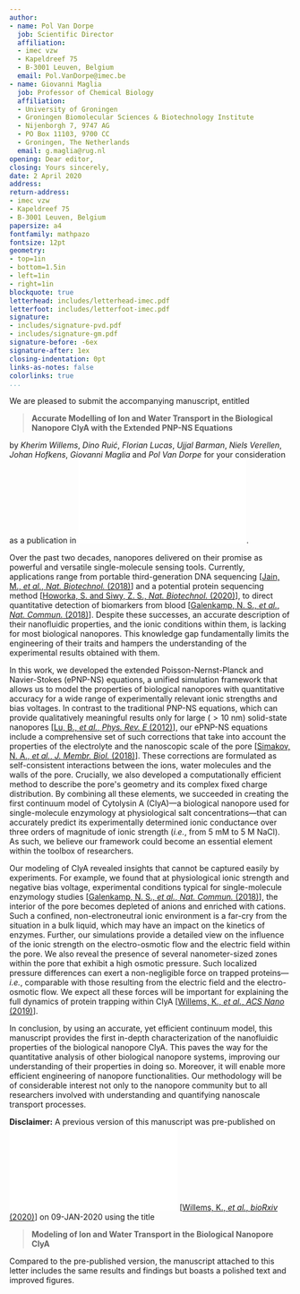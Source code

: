 ```yaml
---
author:
- name: Pol Van Dorpe
  job: Scientific Director
  affiliation:
  - imec vzw
  - Kapeldreef 75
  - B-3001 Leuven, Belgium
  email: Pol.VanDorpe@imec.be
- name: Giovanni Maglia
  job: Professor of Chemical Biology
  affiliation:
  - University of Groningen
  - Groningen Biomolecular Sciences & Biotechnology Institute
  - Nijenborgh 7, 9747 AG
  - PO Box 11103, 9700 CC
  - Groningen, The Netherlands
  email: g.maglia@rug.nl
opening: Dear editor,
closing: Yours sincerely,
date: 2 April 2020
address: 
return-address: 
- imec vzw
- Kapeldreef 75
- B-3001 Leuven, Belgium
papersize: a4
fontfamily: mathpazo
fontsize: 12pt
geometry:
- top=1in
- bottom=1.5in
- left=1in
- right=1in
blockquote: true
letterhead: includes/letterhead-imec.pdf
letterfoot: includes/letterfoot-imec.pdf
signature:
- includes/signature-pvd.pdf
- includes/signature-gm.pdf
signature-before: -6ex
signature-after: 1ex
closing-indentation: 0pt
links-as-notes: false
colorlinks: true
...
```


We are pleased to submit the accompanying manuscript, entitled

> **Accurate Modelling of Ion and Water Transport in the Biological Nanopore ClyA with the Extended PNP-NS Equations**

by *Kherim Willems*, *Dino Ruić*, *Florian Lucas*, *Ujjal Barman*, *Niels Verellen*, *Johan Hofkens*,
*Giovanni Maglia* and *Pol Van Dorpe* for your consideration as a publication in ![acsnano][acsnano].

Over the past two decades, nanopores delivered on their promise as powerful and versatile single-molecule
sensing tools. Currently, applications range from portable third-generation DNA sequencing
[[Jain, M., *et al.*, *Nat. Biotechnol.* (2018)][jain2018]]
and a potential protein sequencing method
[[Howorka, S. and Siwy, Z. S., *Nat. Biotechnol.* (2020)][howorka2020]],
to direct quantitative detection of biomarkers from blood
[[Galenkamp, N. S., *et al.*, *Nat. Commun.* (2018)][galenkamp2018]].
Despite these successes, an accurate description of their nanofluidic properties, and the ionic conditions
within them, is lacking for most biological nanopores. This knowledge gap fundamentally limits the engineering
of their traits and hampers the understanding of the experimental results obtained with them.

In this work, we developed the extended Poisson-Nernst-Planck and Navier-Stokes (ePNP-NS) equations, a unified
simulation framework that allows us to model the properties of biological nanopores with quantitative accuracy
for a wide range of experimentally relevant ionic strengths and bias voltages. In contrast to the traditional
PNP-NS equations, which can provide qualitatively meaningful results only for large ($>10$ nm) solid-state
nanopores
[[Lu, B., *et al.*, *Phys. Rev. E* (2012)][lu2012]],
our ePNP-NS equations include a comprehensive set of such corrections that take into account the properties of
the electrolyte and the nanoscopic scale of the pore
[[Simakov, N. A., *et al.*, *J. Membr. Biol.* (2018)][simakov2018]].
These corrections are formulated as self-consistent interactions between the ions, water molecules and the
walls of the pore. Crucially, we also developed a computationally efficient method to describe the pore's
geometry and its complex fixed charge distribution. By combining all these elements, we succeeded in creating the
first continuum model of Cytolysin A (ClyA)—a biological nanopore used for single-molecule enzymology at
physiological salt concentrations—that can accurately predict its experimentally determined ionic conductance
over three orders of magnitude of ionic strength (*i.e.*, from 5 mM to 5 M NaCl). As such, we believe our
framework could become an essential element within the toolbox of researchers.

Our modeling of ClyA revealed insights that cannot be captured easily by experiments. For example, we found
that at physiological ionic strength and negative bias voltage, experimental conditions typical for
single-molecule enzymology studies
[[Galenkamp, N. S., *et al.*, *Nat. Commun.* (2018)][galenkamp2018]],
the interior of the pore becomes depleted of anions and enriched with cations. Such a confined,
non-electroneutral ionic environment is a far-cry from the situation in a bulk liquid, which may have an
impact on the kinetics of enzymes. Further, our simulations provide a detailed view on the influence of the
ionic strength on the electro-osmotic flow and the electric field within the pore. We also reveal the
presence of several nanometer-sized zones within the pore that exhibit a high osmotic pressure. Such
localized pressure differences can exert a non-negligible force on trapped proteins—*i.e.*, comparable with
those resulting from the electric field and the electro-osmotic flow. We expect all these forces will be
important for explaining the full dynamics of protein trapping within ClyA
[[Willems, K., *et al.*, *ACS Nano* (2019)][willems2019]].

In conclusion, by using an accurate, yet efficient continuum model, this manuscript provides the first
in-depth characterization of the nanofluidic properties of the biological nanopore ClyA. This paves the way
for the quantitative analysis of other biological nanopore systems, improving our understanding of their
properties in doing so. Moreover, it will enable more efficient engineering of nanopore functionalities. Our
methodology will be of considerable interest not only to the nanopore community but to all researchers
involved with understanding and quantifying nanoscale transport processes.

**Disclaimer:** A previous version of this manuscript was pre-published on ![bioRxiv][bioRxiv]
[[Willems, K., *et al.*, *bioRxiv* (2020)][willems2020]]
on 09-JAN-2020 using the title

> **Modeling of Ion and Water Transport in the Biological Nanopore ClyA**

Compared to the pre-published version, the manuscript attached to this letter includes the same results and
findings but boasts a polished text and improved figures.

[jain2018]: https://doi.org/10.1038/nbt.4060
[galenkamp2018]: https://doi.org/10.1038/s41467-018-06534-1
[howorka2020]: https://doi.org/10.1038/s41587-019-0401-y
[pederson2015]: https://doi.org/10.1021/acs.jpcb.5b04955
[lu2012]: https://doi.org/10.1103/PhysRevE.86.011921
[simakov2018]: https://doi.org/10.1007/s00232-018-0013-3
[willems2019]: https://doi.org/10.1021/acsnano.8b09137
[willems2020]: https://doi.org/10.1101/2020.01.08.897819
[acsnano]: includes/acsnano_logo.pdf
[bioRxiv]: includes/bioRxiv_logo.pdf
